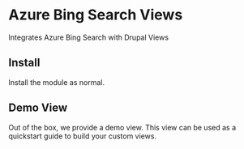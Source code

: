 # Azure Bing Search Views
Integrates Azure Bing Search with Drupal Views

## Install
Install the module as normal.

## Demo View
Out of the box, we provide a demo view. This view can be used as a quickstart guide to build your custom views.
